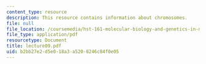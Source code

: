 ```yaml
---
content_type: resource
description: This resource contains information about chromosomes.
file: null
file_location: /coursemedia/hst-161-molecular-biology-and-genetics-in-modern-medicine-fall-2007/b2bb27e2d5e018a3a5208246c84f0e05_lecture09.pdf
file_type: application/pdf
resourcetype: Document
title: lecture09.pdf
uid: b2bb27e2-d5e0-18a3-a520-8246c84f0e05
---
```

